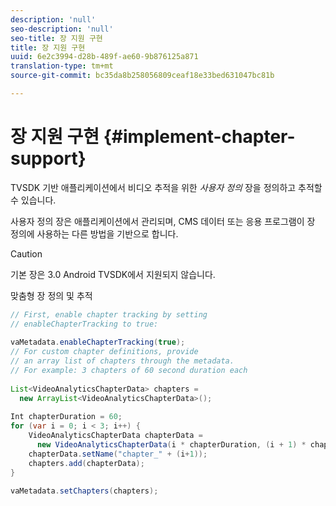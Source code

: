 ```yaml
---
description: 'null'
seo-description: 'null'
seo-title: 장 지원 구현
title: 장 지원 구현
uuid: 6e2c3994-d28b-489f-ae60-9b876125a871
translation-type: tm+mt
source-git-commit: bc35da8b258056809ceaf18e33bed631047bc81b

---
```



# 장 지원 구현 {#implement-chapter-support}

TVSDK 기반 애플리케이션에서 비디오 추적을 위한 *사용자 정의* 장을 정의하고 추적할 수 있습니다.

사용자 정의 장은 애플리케이션에서 관리되며, CMS 데이터 또는 응용 프로그램이 장 정의에 사용하는 다른 방법을 기반으로 합니다.

>[!CAUTION]
>
>기본 장은 3.0 Android TVSDK에서 지원되지 않습니다.

맞춤형 장 정의 및 추적

```java
// First, enable chapter tracking by setting   
// enableChapterTracking to true: 
 
vaMetadata.enableChapterTracking(true); 
// For custom chapter definitions, provide  
// an array list of chapters through the metadata. 
// For example: 3 chapters of 60 second duration each 
 
List<VideoAnalyticsChapterData> chapters =  
  new ArrayList<VideoAnalyticsChapterData>(); 
 
Int chapterDuration = 60; 
for (var i = 0; i < 3; i++) { 
    VideoAnalyticsChapterData chapterData =  
      new VideoAnalyticsChapterData(i * chapterDuration, (i + 1) * chapterDuration);  
    chapterData.setName("chapter_" + (i+1)); 
    chapters.add(chapterData); 
} 
 
vaMetadata.setChapters(chapters); 
```
